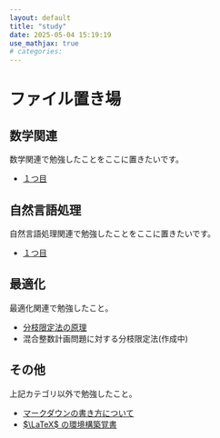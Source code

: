 ```yaml
---
layout: default
title: "study"
date: 2025-05-04 15:19:19
use_mathjax: true
# categories:
---
```


# ファイル置き場

## 数学関連

数学関連で勉強したことをここに置きたいです。

- [１つ目](./math/math_articla1.html)

## 自然言語処理

自然言語処理関連で勉強したことをここに置きたいです。

- [１つ目](./NLP/NLP_articla1.html)

## 最適化

最適化関連で勉強したこと。

- [分枝限定法の原理](./OPT/2025-05-04-bandbprinciple.html)
- 混合整数計画問題に対する分枝限定法(作成中) <!-- [混合整数計画問題に対する分枝限定法](./OPT/2025-05-03-bandb.html) -->

## その他

上記カテゴリ以外で勉強したこと。

- [マークダウンの書き方について](./others/markdown_test.html)
- [$\LaTeX$ の環境構築覚書](./others/2025-05-03-settinglatex.html)
